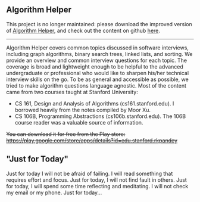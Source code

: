 Algorithm Helper
---------
This project is no longer maintained: please download the improved version of [Algorithm Helper](https://play.google.com/store/apps/details?id=edu.stanford.algorithms), and check out the content on github [here](https://github.com/rpandey1234/AlgorithmHelper). 


---- 

Algorithm Helper covers common topics discussed in software interviews, including graph algorithms, binary search trees, linked lists, and sorting. We provide an overview and common interview questions for each topic. The coverage is broad and lightweight enough to be helpful to the advanced undergraduate or professional who would like to sharpen his/her technical interview skills on the go. To be as general and accessible as possible, we tried to make algorithm questions language agnostic.
Most of the content came from two courses taught at Stanford University:
- CS 161, Design and Analysis of Algorithms (cs161.stanford.edu). I borrowed heavily from the notes compiled by Moor Xu.
- CS 106B, Programming Abstractions (cs106b.stanford.edu). The 106B course reader was a valuable source of information.

~~You can download it for free from the Play store: https://play.google.com/store/apps/details?id=edu.stanford.rkpandey~~


"Just for Today"
--------
Just for today I will not be afraid of failing. I will read something that requires effort and focus.
Just for today, I will not find fault in others.
Just for today, I will spend some time reflecting and meditating. I will not check my email or my phone.
Just for today...
